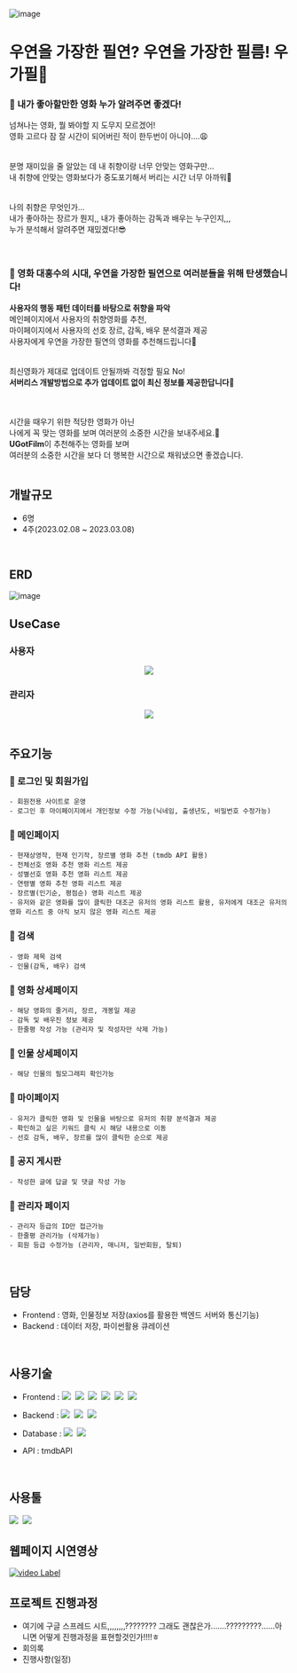 ![image](https://user-images.githubusercontent.com/112916825/229807684-80bcee1b-6cec-40ac-925b-4c7c2926efec.png)
# 우연을 가장한 필연? 우연을 가장한 필름! 우가필🎥

### 🤨 내가 좋아할만한 영화 누가 알려주면 좋겠다!
넘쳐나는 영화, 뭘 봐야할 지 도무지 모르겠어!<br>
영화 고르다 잠 잘 시간이 되어버린 적이 한두번이 아니야....😩<br>
<br>
<br>
분명 재미있을 줄 알았는 데 내 취향이랑 너무 안맞는 영화구만...<br>
내 취향에 안맞는 영화보다가 중도포기해서 버리는 시간 너무 아까워🤯<br>
<br>
<br>
나의 취향은 무엇인가...<br>
내가 좋아하는 장르가 뭔지,, 내가 좋아하는 감독과 배우는 누구인지,,,<br>
누가 분석해서 알려주면 재밌겠다!😎
<br>
<br>
<br>
### 🎥 영화 대홍수의 시대, 우연을 가장한 필연으로 여러분들을 위해 탄생했습니다!
<b>사용자의 행동 패턴 데이터를 바탕으로 취향을 파악</b><br>
메인페이지에서 사용자의 취향영화를 추천,<br>
마이페이지에서 사용자의 선호 장르, 감독, 배우 분석결과 제공<br> 
사용자에게 우연을 가장한 필연의 영화를 추천해드립니다💓<br> 
<br> 
<br>
최신영화가 제대로 업데이트 안될까봐 걱정할 필요 No!<br>
<b>서버리스 개발방법으로 추가 업데이트 없이 최신 정보를 제공한답니다</b>🤭<br> 
<br>
<br>
<br>
시간을 때우기 위한 적당한 영화가 아닌<br>
나에게 꼭 맞는 영화를 보며 여러분의 소중한 시간을 보내주세요.🥰<br>
<b>UGotFilm</b>이 추천해주는 영화를 보며<br>
여러분의 소중한 시간을 보다 더 행복한 시간으로 채워냈으면 좋겠습니다.<br>
<br>

## 개발규모
- 6명
- 4주(2023.02.08 ~ 2023.03.08)
<br>

## ERD
![image](https://user-images.githubusercontent.com/112916825/229819631-05540c94-f9f4-45ff-a072-c1522583aef0.png)
<br>

## UseCase
### 사용자
<div align="center">
<img src="https://user-images.githubusercontent.com/112916825/229819788-735276af-17f9-42f5-a3de-137f3d3d1b49.png">
</div>

### 관리자
<div align="center">
<img src="https://user-images.githubusercontent.com/112916825/229820006-82722358-d1ae-4c96-bf1f-882da3af2746.png">
</div>
<br>

## 주요기능
### 🎥 로그인 및 회원가입
```
- 회원전용 사이트로 운영
- 로그인 후 마이페이지에서 개인정보 수정 가능(닉네임, 출생년도, 비밀번호 수정가능)
```
### 🎥 메인페이지
```
- 현재상영작, 현재 인기작, 장르별 영화 추천 (tmdb API 활용)
- 전체선호 영화 추천 영화 리스트 제공
- 성별선호 영화 추천 영화 리스트 제공
- 연령별 영화 추천 영화 리스트 제공
- 장르별(인기순, 평점순) 영화 리스트 제공
- 유저와 같은 영화를 많이 클릭한 대조군 유저의 영화 리스트 활용, 유저에게 대조군 유저의 영화 리스트 중 아직 보지 않은 영화 리스트 제공
```
### 🎥 검색
```
- 영화 제목 검색
- 인물(감독, 배우) 검색
```
### 🎥 영화 상세페이지
```
- 해당 영화의 줄거리, 장르, 개봉일 제공
- 감독 및 배우진 정보 제공
- 한줄평 작성 가능 (관리자 및 작성자만 삭제 가능)
```
### 🎥 인물 상세페이지
```
- 해당 인물의 필모그래피 확인가능
```
### 🎥 마이페이지
```
- 유저가 클릭한 영화 및 인물을 바탕으로 유저의 취향 분석결과 제공
- 확인하고 싶은 키워드 클릭 시 해당 내용으로 이동
- 선호 감독, 배우, 장르를 많이 클릭한 순으로 제공
```
### 🎥 공지 게시판
```
- 작성한 글에 답글 및 댓글 작성 가능
```
### 🎥 관리자 페이지
```
- 관리자 등급의 ID만 접근가능
- 한줄평 관리가능 (삭제가능)
- 회원 등급 수정가능 (관리자, 매니저, 일반회원, 탈퇴)
```
<br>

## 담당
- Frontend : 영화, 인물정보 저장(axios를 활용한 백엔드 서버와 통신기능)
- Backend : 데이터 저장, 파이썬활용 큐레이션
<br>

## 사용기술
- Frontend : <img src="https://img.shields.io/badge/HTML5-E34F26?style=flat&logo=HTML5&logoColor=white"/>&nbsp;&nbsp;<img src="https://img.shields.io/badge/CSS3-1572B6?style=flat&logo=CSS3&logoColor=white"/>&nbsp;&nbsp;<img src="https://img.shields.io/badge/Javascript-F7DF1E?style=flat&logo=Javascript&logoColor=white"/>&nbsp;&nbsp;<img src="https://img.shields.io/badge/jQuery-0769AD?style=flat&logo=jQuery&logoColor=white"/>&nbsp;&nbsp;<img src="https://img.shields.io/badge/React-61DAFB?style=flat&logo=React&logoColor=white"/>&nbsp;&nbsp;<img src="https://img.shields.io/badge/Bootstrap-7952B3?style=flat&logo=Bootstrap&logoColor=white"/>
- Backend : <img src="https://img.shields.io/badge/Spring Boot-6DB33F?style=flat&logo=Spring Boot&logoColor=white"/>&nbsp;&nbsp;<img src="https://img.shields.io/badge/Python-3776AB?style=flat&logo=Python&logoColor=white"/>&nbsp;&nbsp;<img src="https://img.shields.io/badge/flask-000000?style=flat&logo=flask&logoColor=white"/>
- Database : <img src="https://img.shields.io/badge/Oracle-F80000?style=flat&logo=Oracle&logoColor=white"/>&nbsp;&nbsp;<img src="https://img.shields.io/badge/Mybatis-000000?style=flat&logo=Fluentd&logoColor=white" />

- API : tmdbAPI
<br>

## 사용툴
<img src="https://img.shields.io/badge/EclipseIDE-2C2255?style=flat&logo=Eclipse IDE&logoColor=white"/>&nbsp;&nbsp;<img src="https://img.shields.io/badge/VisualStudioCode-007ACC?style=flat&logo=Visual Studio Code&logoColor=white"/>
<br>

## 웹페이지 시연영상
[![video Label](http://img.youtube.com/vi/1J-S5kbfgYo/0.jpg)](https://youtu.be/1J-S5kbfgYo)

## 프로젝트 진행과정
- 여기에 구글 스프레드 시트,,,,,,,,???????? 그래도 괜찮은가.......?????????......아니면 어떻게 진행과정을 표현할것인가!!!!ㅎ
- 회의록
- 진행사항(일정)
